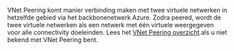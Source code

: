 VNet Peering komt manier verbinding maken met twee virtuele netwerken in hetzelfde gebied via het backbonenetwerk Azure. Zodra peered, wordt de twee virtuele netwerken als een netwerk met één virtuele weergegeven voor alle connectivity doeleinden. Lees het [VNet Peering overzicht](../articles/virtual-network/virtual-network-peering-overview.md) als u niet bekend met VNet Peering bent.
